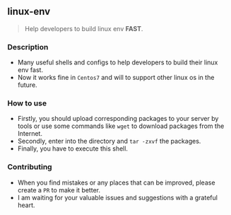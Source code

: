 ## linux-env
> Help developers to build linux env **FAST**.

### Description
- Many useful shells and configs to help developers to build their linux env fast.
- Now it works fine in `Centos7` and will to support other linux os in the future.

### How to use
- Firstly, you should upload corresponding packages to your server by tools or use some commands like `wget` to download packages from the Internet.
- Secondly, enter into the directory and `tar -zxvf` the packages.
- Finally, you have to execute this shell.

### Contributing
- When you find mistakes or any places that can be improved, please create a `PR` to make it better.
- I am waiting for your valuable issues and suggestions with a grateful heart.